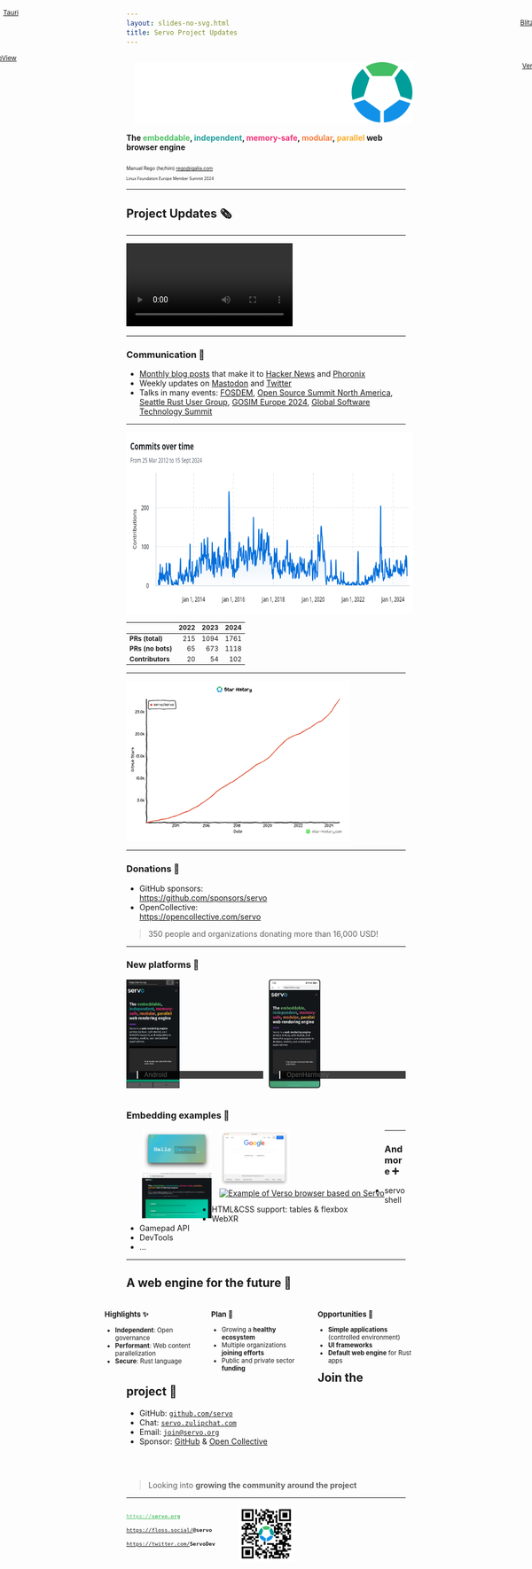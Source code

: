 ```yaml
---
layout: slides-no-svg.html
title: Servo Project Updates
---
```


<!-- .slide: class="cover" -->

<img src="/img/servo-color-negative-no-container-600.png" style="margin: 1em;" alt="Servo logo" />

<div style="font-weight: 700;">
  The
  <span style="color: #4fc066;">embeddable</span>,
  <span style="color: #209e9b;">independent</span>,
  <span style="color: #f03278;">memory-safe</span>,
  <span style="color: #f68243;">modular</span>,
  <span style="color: #faae30;">parallel</span>
  web browser engine
  <br>
</div>

<div style="font-size: 60%; margin-top: 3em;">

Manuel Rego (he/him) <rego@igalia.com>

</div>

<div style="font-size: 50%;">

Linux Foundation Europe Member Summit 2024

</div>

-----

## Project Updates 🗞️

----

<video autoplay>
  <source src="/img/servoshell-2024-09.webm" type="video/webm">
  <p>Servoshell (the Servo mini browser) browsing servo.org, and opening a new tab to browse frontpage of en.wikipedia.org. The video finished coming back to the first tab and loading servo.org homepage again.</p>
</video>

----

### Communication 📢

* [Monthly blog posts](https://servo.org/blog) that make it to
  [Hacker News](https://news.ycombinator.com/) and [Phoronix](https://www.phoronix.com/)
* Weekly updates on [Mastodon](https://floss.social/@servo) and [Twitter](https://x.com/servodev)
* Talks in many events: [FOSDEM](https://fosdem.org/2024/schedule/event/fosdem-2024-2321-embedding-servo-in-rust-projects/), [Open Source Summit North America](https://youtu.be/RdtlD_7JAs8), [Seattle Rust User Group](https://servo.org/slides/2024-04-16-seattle-rust-user-group/), [GOSIM Europe 2024](https://www.youtube.com/watch?v=EA_1jxzR85M), [Global Software Technology Summit](https://www.youtube.com/watch?v=SamA5Oz-G5w)

----

<!-- TODO: Update chart on Thursday's morning -->

<img src="/img/github-2024-09.png" style="padding: 1em 0.5em; background: white; height: 300px;" alt="Contributors graph from https://github.com/servo/servo/graphs/contributors showing a very slow period from mid-2020 to end of 2023, and a bigger activity in 2023 & 2024." />

<div style="font-size: smaller;">

| | 2022 | 2023 | 2024 |
|---|---:|---:|---:|
| **PRs (total)** | 215 | 1094 | 1761 |
| **PRs (no bots)** | 65 | 673 | 1118 |
| **Contributors** | 20 | 54 | 102 |

</div>

----

<a href="https://star-history.com/#servo/servo&Date">
<img style="width: 80%;" alt="GitHub Stars History Chart. Servo going up since in a 40-45 degree angle, getting up over 25,000 stars" src="/img/servo-github-star-history-2024-september.png" />
</a>

----

### Donations 🙏

* GitHub sponsors:  
  https://github.com/sponsors/servo
* OpenCollective:  
  https://opencollective.com/servo

> 350 people and organizations donating more than 16,000 USD!


----

### New platforms 📱


<div class="ffragment" style="float: left; width: 49%; margin-right: 2%;">

<img style="margin-block: 0; height: 14em;" src="/img/servo-android-2024-09.jpg" alt="Screenshot of Servo running on Android opening servo.org homepage" />

<blockquote style="background: rgba(0, 0, 0, 0.75); position: relative; top: -4em; font-size: 80%;">
Android
</blockquote>

</div>

<div class="ffragment" style="float: left; width: 49%;">

<img style="margin-block: 0; height: 14em;" src="/img/servo-openharmony-2024-09.jpg" alt="Screenshot of Servo running on OpenHarmony opening Servo's wikipedia page" />

<blockquote style="background: rgba(0, 0, 0, 0.75); position: relative; top: -4em; font-size: 80%;">
OpenHarmony
</blockquote>

</div>


----

### Embedding examples 🔗

<div style="float: left; margin-left: 2em;">
<a href="https://github.com/tauri-apps/wry/tree/servo-wry-demo">
  <img style="width: 9em; margin: 0;" src="/img/servo-tauri-example.png" alt="Example of Servo and wry (Tauri) integration" />
</a>
<br>
<a href="https://github.com/KDABLabs/cxx-qt-servo-webview">
  <img style="width: 9em; margin: 0;" src="/img/servo-qt-example.png" alt="Example of Servo WebView for Qt using CXX-Qt" />
</a>
</div>
<div style="float: left;">
<a href="https://github.com/DioxusLabs/blitz">
  <img style="width: 9em; margin: 0; margin-left: 1em;" src="/img/servo-blitz-example.png" alt="Example of Blitz integration with Servo" />
</a>
<br>
<a href="https://github.com/versotile-org/verso/">
  <img style="width: 9em; margin: 0; margin-left: 1em;" src="/img/servo-verso-example.gif" alt="Example of Verso browser based on Servo" />
</a>
</div>

<div style="position: absolute; font-size: smaller; top: 5.5em; left: 0.5em;"><a href="https://github.com/tauri-apps/wry/tree/servo-wry-demo">Tauri</a></div>
<div style="position: absolute; font-size: smaller; top: 12.5em; left: -3.2em;"><a href="">Qt WebView</a></div>
<div style="position: absolute; font-size: smaller; top: 7em; right: -0.2em;"><a href="https://github.com/DioxusLabs/blitz">Blitz</a></div>
<div style="position: absolute; font-size: smaller; top: 13.7em; right: -1.2em;"><a href="https://github.com/versotile-org/verso/">Verso</a></div>

----

### And more ➕

* servoshell
* HTML&CSS support: tables & flexbox
* WebXR
* Gamepad API
* DevTools
* ...

-----

## A web engine for the future 🔮 <!-- .element style="font-size: 1.4em;" -->

<div style="font-size: 80%; margin-inline: -3.5em; margin-top: 1.5em;">

<div style="float: left; width: 30%;">

### Highlights ✨

* **Independent**: Open governance
* **Performant**: Web content parallelization
* **Secure**: Rust language

</div>

<div style="float: left; width: 30%; margin-inline: 3%;">

### Plan 📆

* Growing a **healthy ecosystem**
* Multiple organizations **joining efforts**
* Public and private sector **funding**

</div>

<div style="float: left; width: 30%;">

### Opportunities 🌈

* **Simple applications** (controlled environment)
* **UI frameworks**
* **Default web engine** for Rust apps

</div>

</div>

-----

## Join the project 🤝

* GitHub: <a href="https://github.com/servo"><code>github.com/servo</code></a>
* Chat: <a href="https://servo.zulipchat.com/"><code>servo.zulipchat.com</code></a>
* Email: <a href="mailto:join@servo.org"><code>join@servo.org</code></a>
* Sponsor: [GitHub](https://github.com/sponsors/servo) & [Open Collective](https://opencollective.com/servo)

<br>
<br>

> Looking into **growing the community around the project**

-----

<!-- .slide: class="last" style="text-align: left;" -->

<div style="float: left; font-size: 80%; margin-bottom: 5em;">

<a href="https://servo.org" style="color: #4fc066;"><code>https://</code><code style="font-weight: 700;">servo.org</code></a>

<a href="https://floss.social/@servo" style="color: #4fc066;"><code>https://floss.social/</code><code style="font-weight: 700;">@servo</code></a>

<a href="https://twitter.com/ServoDev" style="color: #4fc066;"><code>https://twitter.com/</code><code style="font-weight: 700;">ServoDev</code></a>

</div>

<img src="/img/servo-qr.png" style="width: 20%; margin-left: 3em;" alt="QR code with Servo logo pointing to servo.org website" />

